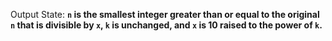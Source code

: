 Output State: **`n` is the smallest integer greater than or equal to the original `n` that is divisible by `x`, `k` is unchanged, and `x` is 10 raised to the power of `k`.**